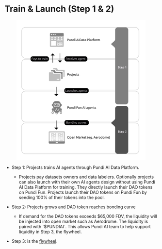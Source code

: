 # Train & Launch (Step 1 & 2)

<figure><img src="../.gitbook/assets/ver1.31-B&#x26;W_Drawing 04.png" alt=""><figcaption></figcaption></figure>

*   Step 1: Projects trains AI agents through Pundi AI Data Platform.&#x20;

    * Projects pay datasets owners and data labelers. Optionally projects can also launch with their own AI agents design without using Pundi AI Data Platform for training. They directly launch their DAO tokens on Pundi Fun. Projects launch their DAO tokens on Pundi Fun by seeding 100% of their tokens into the pool.


*   Step 2: Projects grows and DAO token reaches bonding curve

    * If demand for the DAO tokens exceeds $65,000 FDV, the liquidity will be injected into open market such as Aerodrome. The liquidity is paired with `$PUNDIAI`. This allows Pundi AI team to help support liquidity in Step 3, the flywheel.


* Step 3: is the [flywheel](flywheel-step-3.md).
